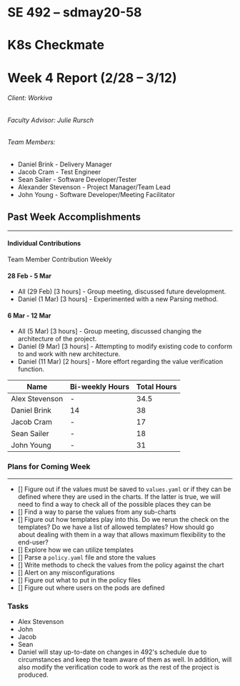 ﻿SE 492 – sdmay20-58
===
# K8s Checkmate
# Week 4 Report (2/28 – 3/12)
###### Client: Workiva
###### Faculty Advisor: Julie Rursch
###### Team Members:
- Daniel Brink - Delivery Manager
- Jacob Cram - Test Engineer
- Sean Sailer - Software Developer/Tester
- Alexander Stevenson - Project Manager/Team Lead
- John Young - Software Developer/Meeting Facilitator


## Past Week Accomplishments
---
#### Individual Contributions
Team Member Contribution Weekly


#### 28 Feb - 5 Mar
- All (29 Feb) [3 hours] - Group meeting, discussed future development.
- Daniel (1 Mar) [3 hours] - Experimented with a new Parsing method.





#### 6 Mar - 12 Mar
- All (5 Mar) [3 hours] - Group meeting, discussed changing the architecture of the project.
- Daniel (9 Mar) [3 hours] - Attempting to modify existing code to conform to and work with new architecture.
- Daniel (11 Mar) [2 hours] - More effort regarding the value verification function.



| Name  | Bi-weekly Hours | Total Hours  |
|---|---|---|
| Alex Stevenson  | -  | 34.5  |
| Daniel Brink  | 14  | 38  |
| Jacob Cram  | -  |  17 |
| Sean Sailer  | -  | 18  |
| John Young  | -  | 31 |


### Plans for Coming Week
---
- [] Figure out if the values must be saved to `values.yaml` or if they can be defined where they are used in the charts. If the latter is true, we will need to find a way to check all of the possible places they can be
- [] Find a way to parse the values from any sub-charts
- [] Figure out how templates play into this. Do we rerun the check on the templates? Do we have a list of allowed templates? How should go about dealing with them in a way that allows maximum flexibility to the end-user?
- [] Explore how we can utilize templates
- [] Parse a `policy.yaml` file and store the values
- [] Write methods to check the values from the policy against the chart
- [] Alert on any misconfigurations
- [] Figure out what to put in the policy files
- [] Figure out where users on the pods are defined

### Tasks 

- Alex Stevenson 
- John 
- Jacob 
- Sean 
- Daniel will stay up-to-date on changes in 492's schedule due to circumstances and keep the team aware of them as well.  In addition, will also modify the verification code to work as the rest of the project is produced.
